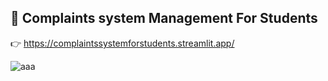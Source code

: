 ## :love_letter: Complaints system Management For Students
:point_right: https://complaintssystemforstudents.streamlit.app/

![aaa](https://i.ibb.co/jxfMC6b/image.png)
